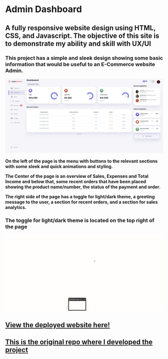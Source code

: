 # **Admin Dashboard**
## **A fully responsive website design using HTML, CSS, and Javascript. The objective of this site is to demonstrate my ability and skill with UX/UI** 
### This project has a simple and sleek design showing some basic information that would be useful to an E-Commerce website Admin.
![alt text](images/README-img/landing.jpg)


**On the left of the page is the menu with buttons to the relevant sections with some sleek and quick animations and styling.**

**The Center of the page is an overview of Sales, Expenses and Total Income and below that, some recent orders that have been placed showing the product name/number, the status of the payment and order.**

**The right side of the page has a toggle for light/dark theme, a greeting message to the user, a section for recent orders, and a section for sales analytics.**



### **The toggle for light/dark theme is located on the top right of the page**
![](https://github.com/E01N/Responsive-Admin-Dashboard/blob/main/images/README-img/themegif.gif)

## [View the deployed website here!](https://e01n.github.io/Responsive-Admin-Dashboard/)


## [This is the original repo where I developed the project](https://github.com/E01N-MURPHY/Responsive-Admin-Dashboard)
